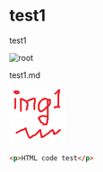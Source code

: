 # test1

test1  

![root](./imgs/root2.png)

test1.md  

![img1](./imgs/img1.png)  

```html
<p>HTML code test</p>
```
